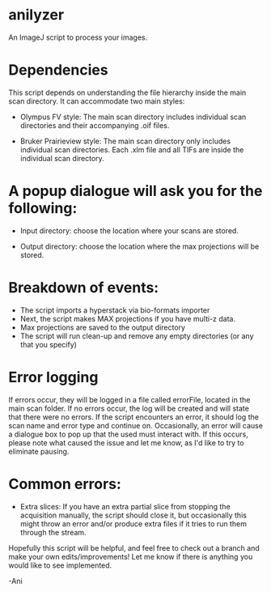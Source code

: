 # anilyzer
An ImageJ script to process your images.

# Dependencies
This script depends on understanding the file hierarchy inside the main scan directory. It can accommodate two main styles:

- Olympus FV style: The main scan directory includes individual scan directories and their accompanying .oif files.

- Bruker Prairieview style: The main scan directory only includes individual scan directories. Each .xlm file and all TIFs are inside the individual scan directory.


# A popup dialogue will ask you for the following:
- Input directory: choose the location where your scans are stored.

- Output directory: choose the location where the max projections will be stored.



# Breakdown of events:
- The script imports a hyperstack via bio-formats importer
- Next, the script makes MAX projections if you have multi-z data.
- Max projections are saved to the output directory
- The script will run clean-up and remove any empty directories (or any that you specify)

# Error logging
If errors occur, they will be logged in a file called errorFile, located in the main scan folder. If no errors occur, the log will be created and will state that there were no errors. If the script encounters an error, it should log the scan name and error type and continue on. Occasionally, an error will cause a dialogue box to pop up that the used must interact with. If this occurs, please note what caused the issue and let me know, as I'd like to try to eliminate pausing.

# Common errors:

- Extra slices: If you have an extra partial slice from stopping the acquisition manually, the script should close it, but occasionally this might throw an error and/or produce extra files if it tries to run them through the stream.

Hopefully this script will be helpful, and feel free to check out a branch and make your own edits/improvements!
Let me know if there is anything you would like to see implemented.

-Ani
